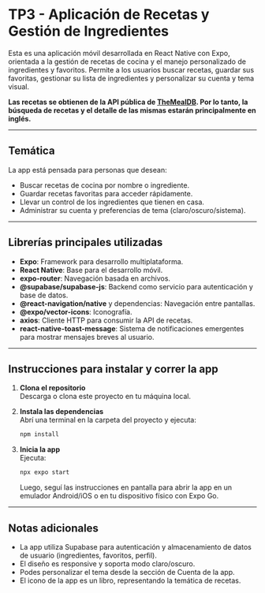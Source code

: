 # TP3 - Aplicación de Recetas y Gestión de Ingredientes

Esta es una aplicación móvil desarrollada en React Native con Expo, orientada a la gestión de recetas de cocina y el manejo personalizado de ingredientes y favoritos. Permite a los usuarios buscar recetas, guardar sus favoritas, gestionar su lista de ingredientes y personalizar su cuenta y tema visual.

**Las recetas se obtienen de la API pública de [TheMealDB](https://www.themealdb.com/). Por lo tanto, la búsqueda de recetas y el detalle de las mismas estarán principalmente en inglés.**

---

## Temática

La app está pensada para personas que desean:
- Buscar recetas de cocina por nombre o ingrediente.
- Guardar recetas favoritas para acceder rápidamente.
- Llevar un control de los ingredientes que tienen en casa.
- Administrar su cuenta y preferencias de tema (claro/oscuro/sistema).

---

## Librerías principales utilizadas

- **Expo**: Framework para desarrollo multiplataforma.
- **React Native**: Base para el desarrollo móvil.
- **expo-router**: Navegación basada en archivos.
- **@supabase/supabase-js**: Backend como servicio para autenticación y base de datos.
- **@react-navigation/native** y dependencias: Navegación entre pantallas.
- **@expo/vector-icons**: Iconografía.
- **axios**: Cliente HTTP para consumir la API de recetas.
- **react-native-toast-message**: Sistema de notificaciones emergentes para mostrar mensajes breves al usuario.

---

## Instrucciones para instalar y correr la app

1. **Clona el repositorio**  
   Descarga o clona este proyecto en tu máquina local.

2. **Instala las dependencias**  
   Abrí una terminal en la carpeta del proyecto y ejecuta:
   ```bash
   npm install
   ```

3. **Inicia la app**  
   Ejecuta:
   ```bash
   npx expo start
   ```
   Luego, seguí las instrucciones en pantalla para abrir la app en un emulador Android/iOS o en tu dispositivo físico con Expo Go.

---

## Notas adicionales

- La app utiliza Supabase para autenticación y almacenamiento de datos de usuario (ingredientes, favoritos, perfil).
- El diseño es responsive y soporta modo claro/oscuro.
- Podes personalizar el tema desde la sección de Cuenta de la app.
- El icono de la app es un libro, representando la temática de recetas.

